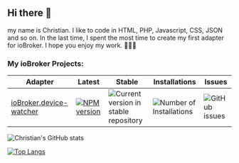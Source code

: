 ## Hi there 👋

my name is Christian. I like to code in HTML, PHP, Javascript, CSS, JSON and so on. In the last time, I spent the most time to create my first adapter for ioBroker. I hope you enjoy my work. 👨🏼‍💻

### My ioBroker Projects:<br>

| Adapter                                                                       | Latest                                                                                                                                    | Stable                                                                                              | Installations                                                                             | Issues                                                                                 |
|-------------------------------------------------------------------------------|-------------------------------------------------------------------------------------------------------------------------------------------|-----------------------------------------------------------------------------------------------------|-------------------------------------------------------------------------------------------|----------------------------------------------------------------------------------------|
| [ioBroker.device-watcher](https://github.com/ciddi89/ioBroker.device-watcher) | [ ![ NPM version ]( https://img.shields.io/npm/v/iobroker.device-watcher.svg ) ]( https://www.npmjs.com/package/iobroker.device-watcher ) | ![ Current version in stable repository ]( https://iobroker.live/badges/device-watcher-stable.svg ) | ![ Number of Installations ]( https://iobroker.live/badges/device-watcher-installed.svg ) | ![GitHub issues](https://img.shields.io/github/issues/ciddi89/ioBroker.device-watcher) |


<!--
**ciddi89/ciddi89** is a ✨ _special_ ✨ repository because its `README.md` (this file) appears on your GitHub profile.

Here are some ideas to get you started:

- 🔭 I’m currently working on ...
- 🌱 I’m currently learning ...
- 👯 I’m looking to collaborate on ...
- 🤔 I’m looking for help with ...
- 💬 Ask me about ...
- 📫 How to reach me: ...
- 😄 Pronouns: ...
- ⚡ Fun fact: ...
-->

![Christian's GitHub stats](https://github-readme-stats.vercel.app/api?username=ciddi89&show_icons=true&theme=onedark)

[![Top Langs](https://github-readme-stats.vercel.app/api/top-langs/?username=ciddi89&layout=compact&theme=onedark)](https://github.com/ciddi89/?tab=repositories)
